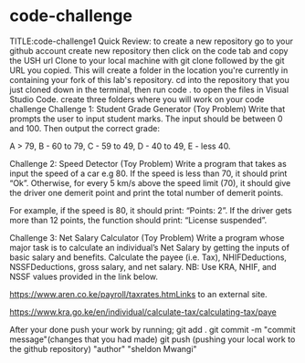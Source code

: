# code-challenge

TITLE:code-challenge1
Quick Review:
to create a new repository
go to your github account create new repository then click on the code tab and copy the USH url
Clone to your local machine with git clone followed by the git URL you copied. This will create a folder in the location you're currently in containing your fork of this lab's repository.
cd into the repository that you just cloned down in the terminal, then run code . to open the files in Visual Studio Code.
create three folders where you will work on your code challenge
Challenge 1: Student Grade Generator (Toy Problem)
Write that prompts the user to input student marks. The input should be between 0 and 100. Then output the correct grade:

A > 79, B - 60 to 79, C - 59 to 49, D - 40 to 49, E - less 40.

Challenge 2: Speed Detector (Toy Problem)
Write a program that takes as input the speed of a car e.g 80. If the speed is less than 70, it should print “Ok”. Otherwise, for every 5 km/s above the speed limit (70), it should give the driver one demerit point and print the total number of demerit points.

For example, if the speed is 80, it should print: “Points: 2”. If the driver gets more than 12 points, the function should print: “License suspended”.

Challenge 3: Net Salary Calculator (Toy Problem)
Write a program whose major task is to calculate an individual’s Net Salary by getting the inputs of basic salary and benefits. Calculate the payee (i.e. Tax), NHIFDeductions, NSSFDeductions, gross salary, and net salary.
NB: Use KRA, NHIF, and NSSF values provided in the link below.

https://www.aren.co.ke/payroll/taxrates.htmLinks to an external site.

https://www.kra.go.ke/en/individual/calculate-tax/calculating-tax/paye

After your done
push your work by running; git add .
git commit -m "commit message"(changes that you had made)
git push (pushing your local work to the github repository)
"author"
"sheldon Mwangi"
